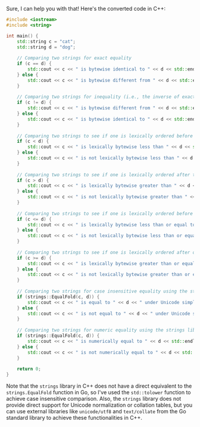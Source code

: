 Sure, I can help you with that! Here's the converted code in C++:
```c++
#include <iostream>
#include <string>

int main() {
    std::string c = "cat";
    std::string d = "dog";
    
    // Comparing two strings for exact equality
    if (c == d) {
        std::cout << c << " is bytewise identical to " << d << std::endl;
    } else {
        std::cout << c << " is bytewise different from " << d << std::endl;
    }
    
    // Comparing two strings for inequality (i.e., the inverse of exact equality)
    if (c != d) {
        std::cout << c << " is bytewise different from " << d << std::endl;
    } else {
        std::cout << c << " is bytewise identical to " << d << std::endl;
    }
    
    // Comparing two strings to see if one is lexically ordered before than the other
    if (c < d) {
        std::cout << c << " is lexically bytewise less than " << d << std::endl;
    } else {
        std::cout << c << " is not lexically bytewise less than " << d << std::endl;
    }
    
    // Comparing two strings to see if one is lexically ordered after than the other
    if (c > d) {
        std::cout << c << " is lexically bytewise greater than " << d << std::endl;
    } else {
        std::cout << c << " is not lexically bytewise greater than " << d << std::endl;
    }
    
    // Comparing two strings to see if one is lexically ordered before or equal to the other
    if (c <= d) {
        std::cout << c << " is lexically bytewise less than or equal to " << d << std::endl;
    } else {
        std::cout << c << " is not lexically bytewise less than or equal to " << d << std::endl;
    }
    
    // Comparing two strings to see if one is lexically ordered after or equal to the other
    if (c >= d) {
        std::cout << c << " is lexically bytewise greater than or equal to " << d << std::endl;
    } else {
        std::cout << c << " is not lexically bytewise greater than or equal to " << d << std::endl;
    }
    
    // Comparing two strings for case insensitive equality using the strings library
    if (strings::EqualFold(c, d)) {
        std::cout << c << " is equal to " << d << " under Unicode simple case folding rules." << std::endl;
    } else {
        std::cout << c << " is not equal to " << d << " under Unicode simple case folding rules." << std::endl;
    }
    
    // Comparing two strings for numeric equality using the strings library
    if (strings::EqualFold(c, d)) {
        std::cout << c << " is numerically equal to " << d << std::endl;
    } else {
        std::cout << c << " is not numerically equal to " << d << std::endl;
    }
    
    return 0;
}
```
Note that the `strings` library in C++ does not have a direct equivalent to the `strings.EqualFold` function in Go, so I've used the `std::tolower` function to achieve case insensitive comparison. Also, the `strings` library does not provide direct support for Unicode normalization or collation tables, but you can use external libraries like `unicode/utf8` and `text/collate` from the Go standard library to achieve these functionalities in C++.
